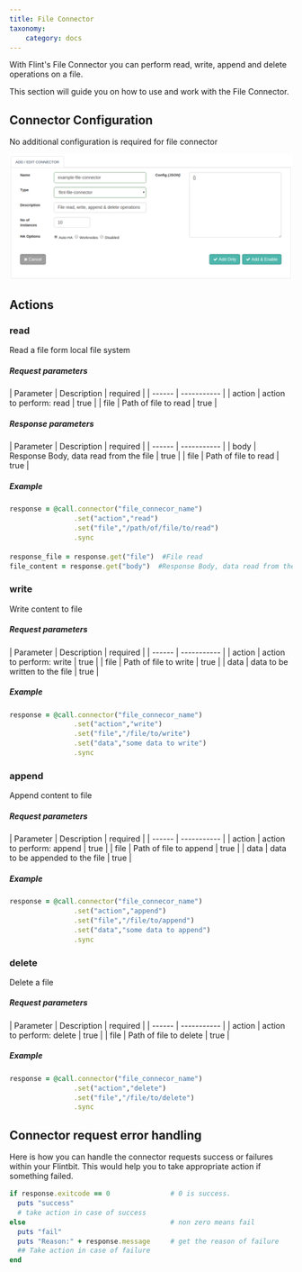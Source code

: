 ```yaml
---
title: File Connector
taxonomy:
    category: docs
---
```


With Flint's File Connector you can perform read, write, append and delete operations on a file.

This section will guide you on how to use and work with the File Connector.

## Connector Configuration
No additional configuration is required for file connector

![add_file_connector](add-file-conn.png)

## Actions

### read
Read a file form local file system

##### Request parameters

| Parameter | Description | required |
| ------ | ----------- |
| action | action to perform: read | true |
| file | Path of file to read | true |

##### Response parameters

| Parameter | Description | required |
| ------ | ----------- |
| body | Response Body, data read from the file | true |
| file | Path of file to read | true |

##### Example
``` ruby
response = @call.connector("file_connecor_name")
                .set("action","read")
                .set("file","/path/of/file/to/read")
                .sync

response_file = response.get("file")  #File read
file_content = response.get("body")  #Response Body, data read from the file
```


### write
Write content to file

##### Request parameters
| Parameter | Description | required |
| ------ | ----------- |
| action | action to perform: write | true |
| file | Path of file to write | true |
| data | data to be written to the file | true |

##### Example
``` ruby
response = @call.connector("file_connecor_name")
                .set("action","write")
                .set("file","/file/to/write")
                .set("data","some data to write")
                .sync

```
### append
Append content to file

##### Request parameters

| Parameter | Description | required |
| ------ | ----------- |
| action | action to perform: append | true |
| file | Path of file to append | true |
| data | data to be appended to the file | true |

##### Example
``` ruby
response = @call.connector("file_connecor_name")
                .set("action","append")
                .set("file","/file/to/append")
                .set("data","some data to append")
                .sync

```

### delete
Delete a file

##### Request parameters

| Parameter | Description | required |
| ------ | ----------- |
| action | action to perform: delete | true |
| file | Path of file to delete | true |

##### Example

``` ruby
response = @call.connector("file_connecor_name")
                .set("action","delete")
                .set("file","/file/to/delete")
                .sync

```

## Connector request error handling
Here is how you can handle the connector requests success or failures within your Flintbit. This would help you to take appropriate action if something failed.

``` ruby
if response.exitcode == 0               # 0 is success.
  puts "success"
  # take action in case of success
else                                    # non zero means fail
  puts "fail"
  puts "Reason:" + response.message     # get the reason of failure
  ## Take action in case of failure
end

```
